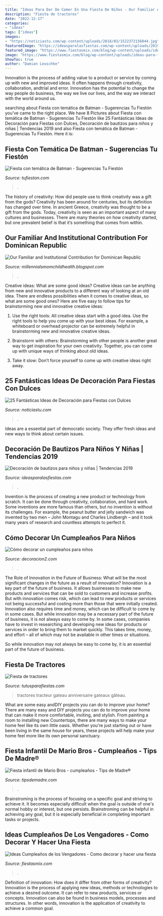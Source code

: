 ```yaml
---
title: "Ideas Para Dar De Comer En Una Fiesta De Niños - Our Familiar And Institutional Contribution For Dominican Republic"
description: "Fiesta de tractores"
date: "2022-12-17"
categories:
- "ideas"
tags: ["ideas"]
images:
- "https://noticiastu.com/wp-content/uploads/2018/03/1522372156044.jpg"
featuredImage: "https://ideasparalasfiestas.com/wp-content/uploads/2019/02/decoracion-de-bautizo-para-nino-en-casa.jpg"
featured_image: "https://www.fiestasmix.com/blog/wp-content/uploads/ideas-para-fiesta-de-cumpleaños-avengers.jpg"
image: "https://www.fiestasmix.com/blog/wp-content/uploads/ideas-para-fiesta-de-cumpleaños-avengers.jpg"
ShowToc: true
author: "Damian Leuschke"
---
```



Innovation is the process of adding value to a product or service by coming up with new and improved ideas. It often happens through creativity, collaboration, andtrial and error. Innovation has the potential to change the way people do business, the way we live our lives, and the way we interact with the world around us.

	

		
searching about Fiesta con temática de Batman - Sugerencias Tu Fiestón you've came to the right place. We have 8 Pictures about Fiesta con temática de Batman - Sugerencias Tu Fiestón like 25 Fantásticas Ideas de Decoración para Fiestas con Dulces, Decoración de bautizos para niños y niñas | Tendencias 2019 and also Fiesta con temática de Batman - Sugerencias Tu Fiestón. Here it is:
		
    
## Fiesta Con Temática De Batman - Sugerencias Tu Fiestón

<img loading=lazy src="https://www.tufieston.com/dynamic/gallery/71/batman-fiesta-ideas13.jpg" onerror="this.onerror=null;this.src='https://tse1.mm.bing.net/th?id=OIP.S4AcHrvm4COhfg-oHR4vMgHaNK&amp;pid=15.1';" alt="Fiesta con temática de Batman - Sugerencias Tu Fiestón">

_Source: tufieston.com_

>. 

	

The history of creativity: How did people use to think creativity was a gift from the gods?
Creativity has been around for centuries, but its definition has changed over time. In ancient Greece, creativity was thought to be a gift from the gods. Today, creativity is seen as an important aspect of many cultures and businesses. There are many theories on how creativity started, but one prevalent belief is that it’s something that comes from within.

    
## Our Familiar And Institutional Contribution For Dominican Republic

<img loading=lazy src="https://lh6.googleusercontent.com/proxy/9yi3Kdnsh5IAqDalcVEmuCEwanDMMWvf96O3b9qFI7UrLb98buFzFYmZX7jLqjFKXQQ-15sUSCRuFOI1F-qUPX4v1V4=w1200-h630-n-k-no-nu" onerror="this.onerror=null;this.src='https://tse2.mm.bing.net/th?id=OIP.auRuixh8uzDwFeJZ4n3LcAHaFj&amp;pid=15.1';" alt="Our Familiar and Institutional Contribution for Dominican Republic">

_Source: millennialsmomchildhealth.blogspot.com_

>. 

	

Creative ideas: What are some good ideas?
Creative ideas can be anything from new and innovative products to a different way of looking at an old idea. There are endless possibilities when it comes to creative ideas, so what are some good ones? Here are five easy to follow tips for brainstorming new and innovative creative ideas:
1) Use the right tools: All creative ideas start with a good idea. Use the right tools to help you come up with your best ideas. For example, a whiteboard or overhead projector can be extremely helpful in brainstorming new and innovative creative ideas.

2) Brainstorm with others: Brainstorming with other people is another great way to get inspiration for your own creativity. Together, you can come up with unique ways of thinking about old ideas.

3) Take it slow: Don’t force yourself to come up with creative ideas right away.

    
## 25 Fantásticas Ideas De Decoración Para Fiestas Con Dulces

<img loading=lazy src="https://noticiastu.com/wp-content/uploads/2018/03/1522372156044.jpg" onerror="this.onerror=null;this.src='https://tse1.mm.bing.net/th?id=OIP.q0Kgarvvu_kyG9nZetz1IAHaFj&amp;pid=15.1';" alt="25 Fantásticas Ideas de Decoración para Fiestas con Dulces">

_Source: noticiastu.com_

>. 

	

Ideas are a essential part of democratic society. They offer fresh ideas and new ways to think about certain issues. 

    
## Decoración De Bautizos Para Niños Y Niñas | Tendencias 2019

<img loading=lazy src="https://ideasparalasfiestas.com/wp-content/uploads/2019/02/decoracion-de-bautizo-para-nino-en-casa.jpg" onerror="this.onerror=null;this.src='https://tse3.mm.bing.net/th?id=OIP.y1I0dnS2tFxzWvvj4tqM5AHaJ4&amp;pid=15.1';" alt="Decoración de bautizos para niños y niñas | Tendencias 2019">

_Source: ideasparalasfiestas.com_

>. 

	

Invention is the process of creating a new product or technology from scratch. It can be done through creativity, collaboration, and hard work. Some inventions are more famous than others, but no invention is without its challenges. For example, the peanut butter and jelly sandwich was invented by two men – John Montagu and Charles Lindbergh – and it took many years of research and countless attempts to perfect it.

    
## Cómo Decorar Un Cumpleaños Para Niños

<img loading=lazy src="https://decoracion2.com/imagenes/2015/03/cumpleanos-para-ninos1-1.jpg" onerror="this.onerror=null;this.src='https://tse4.mm.bing.net/th?id=OIP.t-kCBr_5srHlTwsTdQtKpQHaE7&amp;pid=15.1';" alt="Cómo decorar un cumpleaños para niños">

_Source: decoracion2.com_

>. 

	

The Role of Innovation in the Future of Business: What will be the most significant changes in the future as a result of innovation?
Innovation is a key part of the future of business. It allows businesses to make new products and services that can be sold to customers and increase profits. But with innovation comes risk, which can lead to new products or services not being successful and costing more than those that were initially created. Innovation also requires time and money, which can be difficult to come by in some cases.
But while innovation may be a necessary part of the future of business, it is not always easy to come by. In some cases, companies have to invest in researching and developing new ideas for products or services in order to bring them to market quickly. This takes time, money, and effort – all of which may not be available in other times or situations.

So while innovation may not always be easy to come by, it is an essential part of the future of business.

    
## Fiesta De Tractores

<img loading=lazy src="https://tutusparafiestas.com/wp-content/uploads/2017/06/fiesta-de-tractores-16.jpg" onerror="this.onerror=null;this.src='https://tse4.mm.bing.net/th?id=OIP.hlA_O0flLJfVJhV9VFwKPwHaJ7&amp;pid=15.1';" alt="Fiesta de tractores">

_Source: tutusparafiestas.com_

>tractores tracteur gateau anniversaire gateaux gâteau. 

	

What are some easy andDIY projects you can do to improve your home?
There are many easy and DIY projects you can do to improve your home that can make it more comfortable, inviting, and stylish. From painting a room to installing new Countertops, there are many ways to make your home feel like its own little oasis. Whether you're just starting out or have been living in the same house for years, these projects will help make your home feel more like its own personal sanctuary.

    
## Fiesta Infantil De Mario Bros - Cumpleaños - Tips De Madre®

<img loading=lazy src="https://tipsdemadre.com/wp-content/uploads/2016/10/mariobros-pastel-infantil.jpg" onerror="this.onerror=null;this.src='https://tse3.mm.bing.net/th?id=OIP.SSWLTaOPENkNDXidDNuZAQHaLL&amp;pid=15.1';" alt="Fiesta infantil de Mario Bros - cumpleaños - Tips de Madre®">

_Source: tipsdemadre.com_

>. 

	

Brainstroming is the process of focusing on a specific goal and striving to achieve it. It becomes especially difficult when the goal is outside of one's normal hobby or interest, but one persists. Brainstroming can be helpful in achieving any goal, but it is especially beneficial in completing important tasks or projects.

    
## Ideas Cumpleaños De Los Vengadores - Como Decorar Y Hacer Una Fiesta

<img loading=lazy src="https://www.fiestasmix.com/blog/wp-content/uploads/ideas-para-fiesta-de-cumpleaños-avengers.jpg" onerror="this.onerror=null;this.src='https://tse4.mm.bing.net/th?id=OIP.xIg1he4EozCJYy3IkKhGPwHaE4&amp;pid=15.1';" alt="Ideas Cumpleaños de los Vengadores - Como decorar y hacer una fiesta">

_Source: fiestasmix.com_

>. 

	

Definition of innovation: How does it differ from other forms of creativity?
Innovation is the process of applying new ideas, methods or technologies to achieve a desired outcome. It can refer to new products, services or concepts. Innovation can also be found in business models, processes and structures. In other words, innovation is the application of creativity to achieve a common goal.

